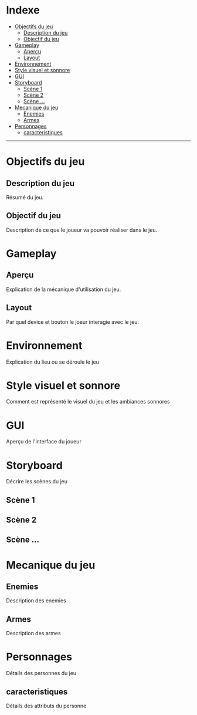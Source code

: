 
# Indexe

- [Objectifs du jeu](#objectifs-du-jeu)
  - [Description du jeu](#description-du-jeu)
  - [Objectif du jeu](#objectif-du-jeu)
- [Gameplay](#gameplay)
  - [Aperçu](#aperu)
  - [Layout](#layout)
- [Environnement](#environnement)
- [Style visuel et sonnore](#style-visuel-et-sonnore)
- [GUI](#gui)
- [Storyboard](#storyboard)
  - [Scène 1](#scne-1)
  - [Scène 2](#scne-2)
  - [Scène ...](#scne-)
- [Mecanique du jeu](#mecanique-du-jeu)
  - [Enemies](#enemies)
  - [Armes](#armes)
- [Personnages](#personnages)
  - [caracteristiques](#caracteristiques)

---

# Objectifs du jeu 

## Description du jeu

Résumé du jeu.

## Objectif du jeu

Description de ce que le joueur va pouvoir réaliser dans le jeu.

# Gameplay

## Aperçu

Explication de la mécanique d'utilisation du jeu.

## Layout

Par quel device et bouton le joeur interagie avec le jeu.

# Environnement

Explication du lieu ou se déroule le jeu

# Style visuel et sonnore

Comment est représenté le visuel du jeu et les ambiances sonnores

# GUI

Aperçu de l'interface du joueur

# Storyboard

Décrire les scènes du jeu

## Scène 1

## Scène 2

## Scène ...

# Mecanique du jeu

## Enemies

Description des enemies

## Armes

Description des armes

# Personnages

Détails des personnes du jeu

## caracteristiques

Détails des attributs du personne









